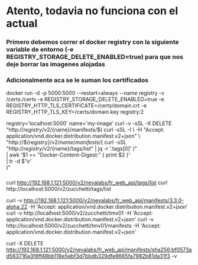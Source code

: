 # Atento, todavia no funciona con el actual

### Primero debemos correr el docker registry con la siguiente variable de entorno (-e REGISTRY_STORAGE_DELETE_ENABLED=true) para que nos deje borrar las imagenes alojadas
### Adicionalmente aca se le suman los certificados


docker run -d -p 5000:5000 --restart=always --name registry   -v /certs:/certs -e REGISTRY_STORAGE_DELETE_ENABLED=true  -e REGISTRY_HTTP_TLS_CERTIFICATE=/certs/domain.crt   -e REGISTRY_HTTP_TLS_KEY=/certs/domain.key   registry:2


registry='localhost:5000'
name='my-image'
curl -v -sSL -X DELETE "http://${registry}/v2/${name}/manifests/$(
    curl -sSL -I \
        -H "Accept: application/vnd.docker.distribution.manifest.v2+json" \
        "http://${registry}/v2/${name}/manifests/$(
            curl -sSL "http://${registry}/v2/${name}/tags/list" | jq -r '.tags[0]'
        )" \
    | awk '$1 == "Docker-Content-Digest:" { print $2 }' \
    | tr -d $'\r' \
)"

#####

curl http://192.168.1.121:5000/v2/nevalabs/fr_web_api/tags/list
curl http://localhost:5000/v2/zucchetti/tags/list


curl -v http://192.168.1.121:5000/v2/nevalabs/fr_web_api/manifests/3.3.0-alpha.22 -H 'Accept: application/vnd.docker.distribution.manifest.v2+json'
curl -v http://localhost:5000/v2/zucchetti/tmv01 -H 'Accept: application/vnd.docker.distribution.manifest.v2+json'
curl -v http://localhost:5000/v2/zucchetti/tmv01/manifests -H 'Accept: application/vnd.docker.distribution.manifest.v2+json'

curl -X DELETE http://192.168.1.121:5000/v2/nevalabs/fr_web_api/manifests/sha256:bf0573ad563716a3f8ff48bb118e5ebf3d7bbdb329dfe8665fa7982b81da31f3 -v 